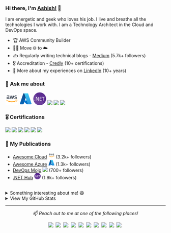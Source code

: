 ### Hi there, I'm [Ashish!](https://iamaashishpatel.ml) 👋

I am energetic and geek who loves his job. I live and breathe all the technologies I work with. I am a Technology Architect in the Cloud and DevOps space.



- 🏆 AWS Community Builder
- 👨‍💻 Move 🌐 to ☁️ 
- ✍️ Regularly writing technical blogs - [Medium](https://iamaashishpatel.medium.com/)    (5.7k+ followers)
- 🎖️ Accreditation - [Credly](https://www.credly.com/users/iamaashishpatel/)    (10+ certifications)
- 📜️ More about my experiences on [LinkedIn](https://www.linkedin.com/in/iamaashishpatel/)    (10+ years)
<!--- 🌱 Learning DevOps technologies-->



### 💬 Ask me about

<a title="AWS" href="https://medium.com/awesome-cloud"><img height="40" src="https://raw.githubusercontent.com/github/explore/master/topics/aws/aws.png"></a>
<a title="Azure" href="https://medium.com/awesome-azure"><img height="40" src="https://raw.githubusercontent.com/github/explore/master/topics/azure/azure.png"></a>
<a title=".NET" href="https://medium.com/dotnet-hub"><img height="40" src="https://raw.githubusercontent.com/github/explore/master/topics/dotnet/dotnet.png"></a>
<a title="Kubernetes" href="https://medium.com/devops-mojo"><img height="40" src="https://www.vectorlogo.zone/logos/kubernetes/kubernetes-icon.svg"></a>
<a title="Terraform" href="https://medium.com/devops-mojo/tagged/terraform"><img height="40" src="https://www.vectorlogo.zone/logos/terraformio/terraformio-icon.svg"></a>
<a title="GCP" href="https://iamaashishpatel.medium.com"><img height="40" src="https://www.vectorlogo.zone/logos/google_cloud/google_cloud-icon.svg"></a>


<!--<a title="Docker" href="https://medium.com/devops-mojo/tagged/docker"><img height="40" src="https://www.vectorlogo.zone/logos/docker/docker-icon.svg"></a>
<a title="Helm" href="https://medium.com/devops-mojo/tagged/helm"><img height="40" src="https://www.vectorlogo.zone/logos/helmsh/helmsh-icon.svg"></a>
<a title="Prometheus" href="https://medium.com/devops-mojo/tagged/prometheus"><img height="40" src="https://www.vectorlogo.zone/logos/prometheusio/prometheusio-icon.svg"></a>
<a title="Grafana" href="https://iamaashishpatel.medium.com"><img height="40" src="https://www.vectorlogo.zone/logos/grafana/grafana-icon.svg"></a>
<a title="Istio" href="https://medium.com/devops-mojo"><img height="40" src="https://www.vectorlogo.zone/logos/istioio/istioio-icon.svg"></a>
<a title="ArgoCD" href="https://medium.com/devops-mojo"><img height="40" src="https://www.vectorlogo.zone/logos/argoprojio/argoprojio-icon.svg"></a>-->


<!--<a title="Python" href="https://github.com/a-patel/aws-lambda-python-labs"><img height="40" src="https://www.vectorlogo.zone/logos/python/python-icon.svg"></a>
<a title="Linux" href="https://medium.com/devops-mojo"><img height="40" src="https://www.vectorlogo.zone/logos/linux/linux-icon.svg"></a>
<a title="Bash" href="https://medium.com/devops-mojo"><img height="40" src="https://www.vectorlogo.zone/logos/gnu_bash/gnu_bash-icon.svg"></a>
<a title="Jenkins" href="https://medium.com/devops-mojo"><img height="40" src="https://www.vectorlogo.zone/logos/jenkins/jenkins-icon.svg"></a>
<a title="Ansible" href="https://medium.com/devops-mojo/tagged/ansible"><img height="40" src="https://www.vectorlogo.zone/logos/ansible/ansible-icon.svg"></a>
<a title="Angular" href="https://iamaashishpatel.medium.com"><img height="40" src="https://www.vectorlogo.zone/logos/angular/angular-icon.svg"></a>-->



### 🎖️ Certifications

<a title="AWS Certified Solutions Architect – Professional" href="https://www.credly.com/badges/73aee1b9-4d68-4ac0-8ac7-245ec6ad2811"><img height="60" src="https://images.credly.com/size/680x680/images/2d84e428-9078-49b6-a804-13c15383d0de/image.png"></a>
<a title="AWS Certified Solutions Architect – Associate" href="https://www.credly.com/badges/ec64da3a-4508-4b01-a937-7e694d1fc254"><img height="60" src="https://images.credly.com/size/680x680/images/0e284c3f-5164-4b21-8660-0d84737941bc/image.png"></a>
<a title="Microsoft Certified: Azure Solutions Architect Expert" href="https://www.credly.com/badges/65395780-acfc-49e8-a639-745c1de31d55"><img height="60" src="https://images.credly.com/size/680x680/images/987adb7e-49be-4e24-b67e-55986bd3fe66/azure-solutions-architect-expert-600x600.png"></a>
<a title="Microsoft Certified: Azure Administrator Associate" href="https://www.credly.com/badges/0efabe5b-3d36-4015-a69b-184520b2a351"><img height="60" src="https://images.credly.com/size/680x680/images/336eebfc-0ac3-4553-9a67-b402f491f185/azure-administrator-associate-600x600.png"></a>
<a title="Microsoft Certified: Azure Developer Associate" href="https://www.credly.com/badges/ee38d74b-1d09-4482-a2aa-596307b97fac"><img height="60" src="https://images.credly.com/size/680x680/images/63316b60-f62d-4e51-aacc-c23cb850089c/azure-developer-associate-600x600.png"></a>
<a title="MCP: Exam 486: Developing ASP.NET MVC Web Applications" href="https://www.credly.com/badges/a5246e36-00a6-4816-9cf6-1b8af57812ee"><img height="60" src="https://images.credly.com/size/680x680/images/cbab3216-025d-4601-86ee-c5970b348d48/Developing_ASP.NET_MVC_Web_Applications-01.png"></a>



### 📕️ My Publications

- [Awesome Cloud](https://medium.com/awesome-cloud)  <code><a title="AWS" href="https://medium.com/awesome-cloud"><img height="20" src="https://raw.githubusercontent.com/github/explore/master/topics/aws/aws.png"></a></code>  (3.2k+ followers)
- [Awesome Azure](https://medium.com/awesome-azure)  <code><a title="Azure" href="https://medium.com/awesome-azure"><img height="20" src="https://raw.githubusercontent.com/github/explore/master/topics/azure/azure.png"></a></code>  (1.3k+ followers)
- [DevOps Mojo](https://medium.com/devops-mojo)  <code><a title="Kubernetes" href="https://medium.com/devops-mojo"><img height="20" src="https://www.vectorlogo.zone/logos/kubernetes/kubernetes-icon.svg"></a></code>  (700+ followers)
- [.NET Hub](https://medium.com/dotnet-hub)  <code><a title=".NET" href="https://medium.com/dotnet-hub"><img height="20" src="https://raw.githubusercontent.com/github/explore/master/topics/dotnet/dotnet.png"></a></code>  (1.9k+ followers)



<br/>


<details>
  <summary>Something interesting about me! 😄</summary>
   
  - No day without code 💻
  - Probably coding something stupid 🤔
  - Live and learn - Learning new things every day! ☀️
  - Believe in self CI/CD (Continuous Improvements/Continuous Development) 🌱

<!--
  <img src="https://visitor-badge.glitch.me/badge?page_id=a-patel"/>
-->

<!--
  <p align="center">
    <img src="https://visitor-badge.glitch.me/badge?page_id=a-patel"/>
  </p>
-->

<!--
  ![My github stats](https://github-readme-stats.vercel.app/api?username=a-patel&show_icons=true)
-->
</details>

<details>
<summary>View My GitHub Stats</summary>
<p align="center1">
     <img align="center" src="https://github-readme-stats.vercel.app/api?username=a-patel&bg_color=071A2C&icon_color=4194FD&show_icons=true&count_private=true&theme=tokyonight&line_height=27&text_color=FFFFFF" alt="a-patel's github stats"/>
    <br>
</p>
</details> 



<hr>

<p align="center">
  <i>📫 Reach out to me at one of the following places!</i>

  <p align="center">
    <a title="LinkedIn" href="https://www.linkedin.com/in/iamaashishpatel" alt="Linkedin"><img height="40" src="https://www.vectorlogo.zone/logos/linkedin/linkedin-icon.svg"></a>&nbsp; 
    <a title="Portfolio" href="https://iamaashishpatel.ml" alt="Website"><img height="40" src="https://img.icons8.com/external-kiranshastry-lineal-color-kiranshastry/64/000000/external-website-multimedia-kiranshastry-lineal-color-kiranshastry.png"></a>&nbsp; 
    <a title="Medium" href="https://iamaashishpatel.medium.com" alt="Medium"><img height="40" src="https://www.vectorlogo.zone/logos/medium/medium-icon.svg"></a>&nbsp; 
    <a title="GitHub" href="https://github.com/a-patel" alt="GitHub"><img height="40" src="https://www.vectorlogo.zone/logos/github/github-icon.svg"></a>&nbsp; 
    <a title="NuGet" href="https://nuget.org/profiles/iamaashishpatel" alt="NuGet"><img height="40" src="https://www.vectorlogo.zone/logos/nuget/nuget-icon.svg"></a>&nbsp; 
    <a title="Microsoft" href="https://docs.microsoft.com/en-us/users/iamaashishpatel" alt="Microsoft"><img height="40" src="https://www.vectorlogo.zone/logos/microsoft/microsoft-icon.svg"></a>&nbsp; 
    <a title="Twitter" href="https://twitter.com/aashish_mrcool" alt="Twitter"><img height="40" src="https://www.vectorlogo.zone/logos/twitter/twitter-official.svg"></a>&nbsp; 
    <a title="Facebook" href="https://www.facebook.com/aashish.mrcool" alt="Facebook"><img height="40" src="https://www.vectorlogo.zone/logos/facebook/facebook-official.svg"></a>&nbsp; 
    <a title="Instagram" href="https://www.instagram.com/iamaashishpatel" alt="Instagram"><img height="40" src="https://www.vectorlogo.zone/logos/instagram/instagram-icon.svg"></a>&nbsp; 
    <a title="Linktree" href="https://linktr.ee/iamaashishpatel" alt="Linktree"><img height="40" src="https://assets.production.linktr.ee/9545a375473fb8640e8f61bda88e1131d221b5ee/images/logo_trees.svg"></a>&nbsp; 
  </p>  
</p>







<!--
✨ _special_ ✨

Here are some ideas to get you started:

- 🔭 I’m currently working on Cloud technologies...
- 🌱 I’m currently learning DevOps technologies...
- 👯 I’m looking to collaborate on ...
- 🤔 I’m looking for help with ...
- 💬 Ask me about ...
- 📫 How to reach me: ...
- 😄 Pronouns: ...
- ⚡ Fun fact: ...
-->





